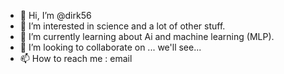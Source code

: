 - 👋 Hi, I’m @dirk56
- 👀 I’m interested in science and a lot of other stuff.
- 🌱 I’m currently learning about Ai and machine learning (MLP).
- 💞️ I’m looking to collaborate on ... we'll see...
- 📫 How to reach me : email

<!---
dirk56/dirk56 is a ✨ special ✨ repository because its `README.md` (this file) appears on your GitHub profile.
You can click the Preview link to take a look at your changes.
--->
